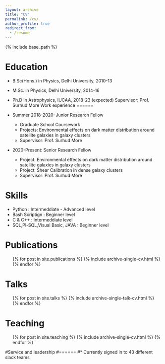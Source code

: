 ```yaml
---
layout: archive
title: "CV"
permalink: /cv/
author_profile: true
redirect_from:
  - /resume
---
```


{% include base_path %}

Education
======
* B.Sc(Hons.) in Physics, Delhi University, 2010-13
* M.Sc. in Physics, Delhi University, 2014-16
* Ph.D in Astrophysics, IUCAA, 2018-23 (expected)
    Supervisor: Prof. Surhud More
Work experience
======
* Summer 2018-2020: Junior Research Fellow
  * Graduate School Coursework 
  * Projects: Environmental effects on dark matter distribution around satellite galaxies in galaxy clusters
  * Supervisor: Prof. Surhud More

* 2020-Present: Senior Research Fellow 
  * Project: Environmental effects on dark matter distribution around satellite galaxies in galaxy clusters
  * Project: Shear Calibration in dense galaxy clusters
  * Supervisor: Prof. Surhud More
  
Skills 
======
* Python           : Intermeddiate - Advanced level 
* Bash Scriptign   : Beginner level
* C & C++          : Intermeddiate level
* SQL,Pl-SQL,Visual Basic, JAVA : Beginner level

Publications
======
  <ul>{% for post in site.publications %}
    {% include archive-single-cv.html %}
  {% endfor %}</ul>
  
Talks
======
  <ul>{% for post in site.talks %}
    {% include archive-single-talk-cv.html %}
  {% endfor %}</ul>
  
Teaching
======
  <ul>{% for post in site.teaching %}
    {% include archive-single-cv.html %}
  {% endfor %}</ul>
  
#Service and leadership
#======
#* Currently signed in to 43 different slack teams
